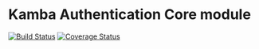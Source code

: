 Kamba Authentication Core module
==================================
[![Build Status](https://secure.travis-ci.org/kambalabs/KmbAuthentication.png?branch=master)](http://travis-ci.org/kambalabs/KmbAuthentication)
[![Coverage Status](https://coveralls.io/repos/kambalabs/KmbAuthentication/badge.png?branch=master)](https://coveralls.io/r/kambalabs/KmbAuthentication)
